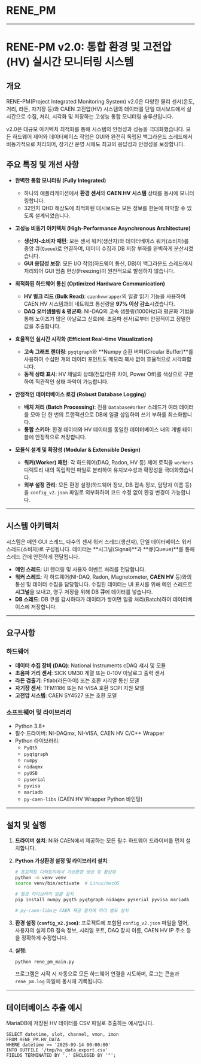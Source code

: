 # RENE_PM

-----

# RENE-PM v2.0: 통합 환경 및 고전압(HV) 실시간 모니터링 시스템

## 개요

RENE-PM(Project Integrated Monitoring System) v2.0은 다양한 물리 센서(온도, 거리, 라돈, 자기장 등)와 CAEN 고전압(HV) 시스템의 데이터를 단일 대시보드에서 실시간으로 수집, 처리, 시각화 및 저장하는 고성능 통합 모니터링 솔루션입니다.

v2.0은 대규모 아키텍처 최적화를 통해 시스템의 안정성과 성능을 극대화했습니다. 모든 하드웨어 제어와 데이터베이스 작업은 GUI와 완전히 독립된 백그라운드 스레드에서 비동기적으로 처리되어, 장기간 운영 시에도 최고의 응답성과 안정성을 보장합니다.

## 주요 특징 및 개선 사항

  - **완벽한 통합 모니터링 (Fully Integrated)**

      - 하나의 애플리케이션에서 **환경 센서**와 **CAEN HV 시스템** 상태를 동시에 모니터링합니다.
      - 32인치 QHD 해상도에 최적화된 대시보드는 모든 정보를 한눈에 파악할 수 있도록 설계되었습니다.

  - **고성능 비동기 아키텍처 (High-Performance Asynchronous Architecture)**

      - **생산자-소비자 패턴**: 모든 센서 워커(생산자)와 데이터베이스 워커(소비자)를 중앙 큐(`Queue`)로 연결하여, 데이터 수집과 DB 저장 부하를 완벽하게 분산시켰습니다.
      - **GUI 응답성 보장**: 모든 I/O 작업(하드웨어 통신, DB)이 백그라운드 스레드에서 처리되어 GUI 멈춤 현상(Freezing)이 원천적으로 발생하지 않습니다.

  - **최적화된 하드웨어 통신 (Optimized Hardware Communication)**

      - **HV 벌크 리드 (Bulk Read)**: `caenhvwrapper`의 일괄 읽기 기능을 사용하여 CAEN HV 시스템과의 네트워크 통신량을 **97% 이상 감소**시켰습니다.
      - **DAQ 오버샘플링 & 평균화**: NI-DAQ의 고속 샘플링(1000Hz)과 평균화 기법을 통해 노이즈가 많은 아날로그 신호(예: 초음파 센서)로부터 안정적이고 정밀한 값을 추출합니다.

  - **효율적인 실시간 시각화 (Efficient Real-time Visualization)**

      - **고속 그래프 렌더링**: `pyqtgraph`와 \*\*Numpy 순환 버퍼(Circular Buffer)\*\*를 사용하여 수십만 개의 데이터 포인트도 메모리 복사 없이 효율적으로 시각화합니다.
      - **동적 상태 표시**: HV 채널의 상태(전압/전류 차이, Power Off)를 색상으로 구분하여 직관적인 상태 파악이 가능합니다.

  - **안정적인 데이터베이스 로깅 (Robust Database Logging)**

      - **배치 처리 (Batch Processing)**: 전용 `DatabaseWorker` 스레드가 여러 데이터를 모아 단 한 번의 트랜잭션으로 DB에 일괄 삽입하여 쓰기 부하를 최소화합니다.
      - **통합 스키마**: 환경 데이터와 HV 데이터를 동일한 데이터베이스 내의 개별 테이블에 안정적으로 저장합니다.

  - **모듈식 설계 및 확장성 (Modular & Extensible Design)**

      - **워커(Worker) 패턴**: 각 하드웨어(DAQ, Radon, HV 등) 제어 로직을 `workers` 디렉토리 내의 독립적인 파일로 분리하여 유지보수성과 확장성을 극대화했습니다.
      - **외부 설정 관리**: 모든 환경 설정(하드웨어 정보, DB 접속 정보, 담당자 이름 등)을 `config_v2.json` 파일로 외부화하여 코드 수정 없이 환경 변경이 가능합니다.

-----

## 시스템 아키텍처

시스템은 메인 GUI 스레드, 다수의 센서 워커 스레드(생산자), 단일 데이터베이스 워커 스레드(소비자)로 구성됩니다. 데이터는 \*\*시그널(Signal)\*\*과 \*\*큐(Queue)\*\*를 통해 스레드 간에 안전하게 전달됩니다.

  - **메인 스레드**: UI 렌더링 및 사용자 이벤트 처리를 전담합니다.
  - **워커 스레드**: 각 하드웨어(NI-DAQ, Radon, Magnetometer, **CAEN HV** 등)와의 통신 및 데이터 수집을 담당합니다. 수집된 데이터는 UI 표시를 위해 메인 스레드로 **시그널**을 보내고, 영구 저장을 위해 DB **큐**에 데이터를 넣습니다.
  - **DB 스레드**: DB 큐를 감시하다가 데이터가 쌓이면 일괄 처리(Batch)하여 데이터베이스에 저장합니다.

-----

## 요구사항

### 하드웨어

  - **데이터 수집 장비 (DAQ)**: National Instruments cDAQ 섀시 및 모듈
  - **초음파 거리 센서**: SICK UM30 계열 또는 0-10V 아날로그 출력 센서
  - **라돈 검출기**: Ftlab(라돈아이) 또는 호환 시리얼 통신 모델
  - **자기장 센서**: TFM1186 또는 NI-VISA 호환 SCPI 지원 모델
  - **고전압 시스템**: CAEN SY4527 또는 호환 모델

### 소프트웨어 및 라이브러리

  - Python 3.8+
  - 필수 드라이버: NI-DAQmx, NI-VISA, CAEN HV C/C++ Wrapper
  - Python 라이브러리:
      - `PyQt5`
      - `pyqtgraph`
      - `numpy`
      - `nidaqmx`
      - `pyUSB`
      - `pyserial`
      - `pyvisa`
      - `mariadb`
      - `py-caen-libs` (CAEN HV Wrapper Python 바인딩)

-----

## 설치 및 실행

1.  **드라이버 설치**: NI와 CAEN에서 제공하는 모든 필수 하드웨어 드라이버를 먼저 설치합니다.

2.  **Python 가상환경 설정 및 라이브러리 설치**:

    ```bash
    # 프로젝트 디렉토리에서 가상환경 생성 및 활성화
    python -m venv venv
    source venv/bin/activate  # Linux/macOS

    # 필요 라이브러리 일괄 설치
    pip install numpy pyqt5 pyqtgraph nidaqmx pyserial pyvisa mariadb

    # py-caen-libs는 CAEN 제공 절차에 따라 별도 설치
    ```

3.  **환경 설정 (`config_v2.json`)**:
    프로젝트에 포함된 `config_v2.json` 파일을 열어, 사용자의 실제 DB 접속 정보, 시리얼 포트, DAQ 장치 이름, CAEN HV IP 주소 등을 정확하게 수정합니다.

4.  **실행**:

    ```bash
    python rene_pm_main.py
    ```

    프로그램은 시작 시 자동으로 모든 하드웨어 연결을 시도하며, 로그는 콘솔과 `rene_pm.log` 파일에 동시에 기록됩니다.

-----

## 데이터베이스 추출 예시

MariaDB에 저장된 HV 데이터를 CSV 파일로 추출하는 예시입니다.

```mysql
SELECT datetime, slot, channel, vmon, imon
FROM RENE_PM.HV_DATA
WHERE datetime >= '2025-09-14 00:00:00'
INTO OUTFILE '/tmp/hv_data_export.csv'
FIELDS TERMINATED BY ',' ENCLOSED BY '"';
```
